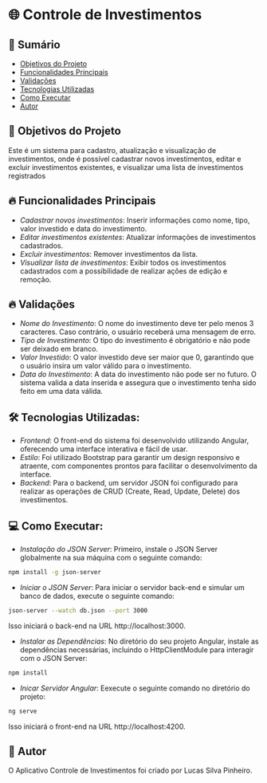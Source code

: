 # 🌐 Controle de Investimentos

## 📑 Sumário
- [Objetivos do Projeto](#-objetivos-do-projeto)
- [Funcionalidades Principais](#-funcionalidades-principais)
- [Validações](#-validações)
- [Tecnologias Utilizadas](#-tecnologias-utilizadas)
- [Como Executar](#-como-executar)
- [Autor](#-autor)


## 🎯 Objetivos do Projeto
Este é um sistema para cadastro, atualização e visualização de investimentos, onde é possível cadastrar novos investimentos, editar e excluir investimentos existentes, e visualizar uma lista de investimentos registrados

## 🔥 Funcionalidades Principais
- *Cadastrar novos investimentos*: Inserir informações como nome, tipo, valor investido e data do investimento.
- *Editar investimentos existentes*: Atualizar informações de investimentos cadastrados.
- *Excluir investimentos*: Remover investimentos da lista.
- *Visualizar lista de investimentos*: Exibir todos os investimentos cadastrados com a possibilidade de realizar ações de edição e remoção.

## 🔥 Validações
- *Nome do Investimento*: O nome do investimento deve ter pelo menos 3 caracteres. Caso contrário, o usuário receberá uma mensagem de erro.
- *Tipo de Investimento*: O tipo do investimento é obrigatório e não pode ser deixado em branco.
- *Valor Investido*: O valor investido deve ser maior que 0, garantindo que o usuário insira um valor válido para o investimento.
- *Data do Investimento*: A data do investimento não pode ser no futuro. O sistema valida a data inserida e assegura que o investimento tenha sido feito em uma data válida.

## 🛠 Tecnologias Utilizadas:
- *Frontend*: O front-end do sistema foi desenvolvido utilizando Angular, oferecendo uma interface interativa e fácil de usar.
- *Estilo*: Foi utilizado Bootstrap para garantir um design responsivo e atraente, com componentes prontos para facilitar o desenvolvimento da interface.
- *Backend*: Para o backend, um servidor JSON foi configurado para realizar as operações de CRUD (Create, Read, Update, Delete) dos investimentos.

## 💻 Como Executar:
- *Instalação do JSON Server*: Primeiro, instale o JSON Server globalmente na sua máquina com o seguinte comando:
```sh
npm install -g json-server
```
- *Iniciar o JSON Server*: Para iniciar o servidor back-end e simular um banco de dados, execute o seguinte comando:
```sh
json-server --watch db.json --port 3000
```
Isso iniciará o back-end na URL http://localhost:3000.
- *Instalar as Dependências*: No diretório do seu projeto Angular, instale as dependências necessárias, incluindo o HttpClientModule para interagir com o JSON Server:
```sh
npm install
```
- *Inicar Servidor Angular*: Eexecute o seguinte comando no diretório do projeto:
```sh
ng serve
```
Isso iniciará o front-end na URL http://localhost:4200.

## 👥 Autor
O Aplicativo Controle de Investimentos foi criado por Lucas Silva Pinheiro.
